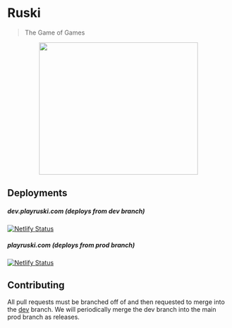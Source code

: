 # Ruski
> The Game of Games  

<p align="center">
<img height=300 width=360 src="https://d26n5v24zcmg6e.cloudfront.net/Ruski_Logo.jpeg">
</p>

## Deployments
##### dev.playruski.com (deploys from dev branch)
[![Netlify Status](https://api.netlify.com/api/v1/badges/b38d1203-5ac3-4507-b501-62164c868824/deploy-status)](https://app.netlify.com/sites/peaceful-tereshkova-8310b6/deploys)
##### playruski.com (deploys from prod branch)
[![Netlify Status](https://api.netlify.com/api/v1/badges/908d0111-f240-48e9-a374-7d187cc5596b/deploy-status)](https://app.netlify.com/sites/silly-bose-6a26f4/deploys)

## Contributing
All pull requests must be branched off of and then requested to merge into the [dev](https://github.com/danerwilliams/ruski/tree/dev) branch. We will periodically merge the dev branch into the main prod branch as releases. 
